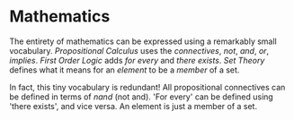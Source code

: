 # Mathematics

The entirety of mathematics can be expressed using a remarkably small vocabulary.
_Propositional Calculus_ uses the _connectives_, _not_, _and_, _or_, _implies_.
_First Order Logic_ adds _for every_ and _there exists_.
_Set Theory_ defines what it means for an _element_ to be a _member_ of a set.

In fact, this tiny vocabulary is redundant! All propositional connectives can
be defined in terms of _nand_ (not and). 'For every' can be defined using 'there
exists', and vice versa. An element is just a member of a set.
